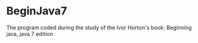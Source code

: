 BeginJava7
==========

The program coded during the study of the Ivor Horton's book: Beginning java, java 7 edition 
